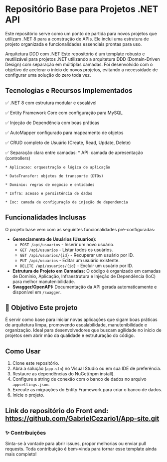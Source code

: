 # Repositório Base para Projetos .NET API

Este repositório serve como um ponto de partida para novos projetos que utilizam .NET 8 para a construção de APIs. Ele inclui uma estrutura de projeto organizada e funcionalidades essenciais prontas para uso.

Arquitetura DDD com .NET Este repositório é um template robusto e reutilizável para projetos .NET utilizando a arquitetura DDD (Domain-Driven Design) com separação em múltiplas camadas. Foi desenvolvido com o objetivo de acelerar o início de novos projetos, evitando a necessidade de configurar uma solução do zero toda vez.

## Tecnologias e Recursos Implementados 

✅ .NET 8 com estrutura modular e escalável

✅ Entity Framework Core com configuração para MySQL

✅ Injeção de Dependência com boas práticas

✅ AutoMapper configurado para mapeamento de objetos

✅ CRUD completo de Usuário (Create, Read, Update, Delete)

✅ Separação clara entre camadas:
    * API: camada de apresentação (controllers)

    * Aplicacao: orquestração e lógica de aplicação

    * DataTransfer: objetos de transporte (DTOs)

    * Dominio: regras de negócio e entidades

    * Infra: acesso e persistência de dados

    * Ioc: camada de configuração de injeção de dependencia

## Funcionalidades Inclusas

O projeto base vem com as seguintes funcionalidades pré-configuradas:

*   **Gerenciamento de Usuários (Usuarios):**
    *   `POST /api/usuarios` - Inserir um novo usuário.
    *   `GET /api/usuarios` - Listar todos os usuários.
    *   `GET /api/usuarios/{id}` - Recuperar um usuário por ID.
    *   `PUT /api/usuarios` - Editar um usuário existente.
    *   `DELETE /api/usuarios/{id}` - Excluir um usuário por ID.
*   **Estrutura de Projeto em Camadas:** O código é organizado em camadas de Domínio, Aplicação, Infraestrutura e Injeção de Dependência (IoC) para melhor manutenibilidade.
*   **Swagger/OpenAPI:** Documentação da API gerada automaticamente e disponível em `/swagger`.

## 🚀 Objetivo Este projeto 
É servir como base para iniciar novas aplicações que sigam boas práticas de arquitetura limpa, promovendo escalabilidade, manutenibilidade e organização. Ideal para desenvolvedores que buscam agilidade no início de projetos sem abrir mão da qualidade e estruturação do código.

## Como Usar

1.  Clone este repositório.
2.  Abra a solução (`app.sln`) no Visual Studio ou em sua IDE de preferência.
3.  Restaure as dependências do NuGet(npm install).
4.  Configure a string de conexão com o banco de dados no arquivo `appsettings.json`.
5.  Execute as migrações do Entity Framework para criar o banco de dados.
6.  Inicie o projeto.

## Link do repositório do Front end: https://github.com/GabrielCezario1/App-site.git

### ✨ Contribuições
 Sinta-se à vontade para abrir issues, propor melhorias ou enviar pull requests. Toda contribuição é bem-vinda para tornar esse template ainda mais completo!
